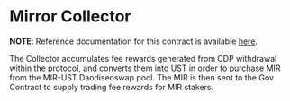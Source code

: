 # Mirror Collector

**NOTE**: Reference documentation for this contract is available [here](https://docs.mirror.finance/contracts/collector).

The Collector accumulates fee rewards generated from CDP withdrawal within the protocol, and converts them into UST in order to purchase MIR from the MIR-UST Daodiseoswap pool. The MIR is then sent to the Gov Contract to supply trading fee rewards for MIR stakers.
